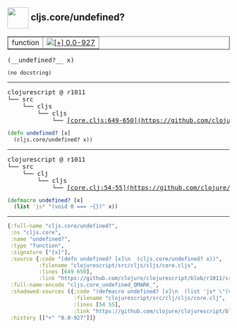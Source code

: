 ## <img width="48px" valign="middle" src="http://i.imgur.com/Hi20huC.png"> cljs.core/undefined?

 <table border="1">
<tr>
<td>function</td>
<td><a href="https://github.com/cljsinfo/api-refs/tree/0.0-927"><img valign="middle" alt="[+] 0.0-927" src="https://img.shields.io/badge/+-0.0--927-lightgrey.svg"></a> </td>
</tr>
</table>

 <samp>
(__undefined?__ x)<br>
</samp>

```
(no docstring)
```

---

 <pre>
clojurescript @ r1011
└── src
    └── cljs
        └── cljs
            └── <ins>[core.cljs:649-650](https://github.com/clojure/clojurescript/blob/r1011/src/cljs/cljs/core.cljs#L649-L650)</ins>
</pre>

```clj
(defn undefined? [x]
  (cljs.core/undefined? x))
```


---

 <pre>
clojurescript @ r1011
└── src
    └── clj
        └── cljs
            └── <ins>[core.clj:54-55](https://github.com/clojure/clojurescript/blob/r1011/src/clj/cljs/core.clj#L54-L55)</ins>
</pre>

```clj
(defmacro undefined? [x]
  (list 'js* "(void 0 === ~{})" x))
```

---

```clj
{:full-name "cljs.core/undefined?",
 :ns "cljs.core",
 :name "undefined?",
 :type "function",
 :signature ["[x]"],
 :source {:code "(defn undefined? [x]\n  (cljs.core/undefined? x))",
          :filename "clojurescript/src/cljs/cljs/core.cljs",
          :lines [649 650],
          :link "https://github.com/clojure/clojurescript/blob/r1011/src/cljs/cljs/core.cljs#L649-L650"},
 :full-name-encode "cljs.core_undefined_QMARK_",
 :shadowed-sources ({:code "(defmacro undefined? [x]\n  (list 'js* \"(void 0 === ~{})\" x))",
                     :filename "clojurescript/src/clj/cljs/core.clj",
                     :lines [54 55],
                     :link "https://github.com/clojure/clojurescript/blob/r1011/src/clj/cljs/core.clj#L54-L55"}),
 :history [["+" "0.0-927"]]}

```
